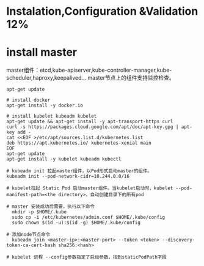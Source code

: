 # Instalation,Configuration &Validation 12%

# install master

  master组件：etcd,kube-apiserver,kube-controller-manager,kube-scheduler,haproxy,keepalived... master节点上的组件支持监控检查。

```
apt-get update

# install docker
apt-get install -y docker.io

# install kubelet kubeadm kubelet
apt-get update && apt-get install -y apt-transport-https curl
curl -s https://packages.cloud.google.com/apt/doc/apt-key.gpg | apt-key add -
cat <<EOF >/etc/apt/sources.list.d/kubernetes.list
deb https://apt.kubernetes.io/ kubernetes-xenial main
EOF
apt-get update
apt-get install -y kubelet kubeadm kubectl

# kubeadm init 拉起master组件，以Pod形式启动master的组件。
kubeadm init --pod-network-cidr=10.244.0.0/16

# kubelet拉起 Static Pod 启动master组件。当kubelet启动时，kubelet --pod-manifest-path=<the directory>，自动创建目录下的所有pod

# master 安装成功后需要，执行以下命令
  mkdir -p $HOME/.kube
  sudo cp -i /etc/kubernetes/admin.conf $HOME/.kube/config
  sudo chown $(id -u):$(id -g) $HOME/.kube/config

# 添加node节点命令
  kubeadm join <master-ip>:<master-port> --token <token> --discovery-token-ca-cert-hash sha256:<hash>

# kubelet 进程 --config参数指定了启动参数，找到staticPodPath字段


```
